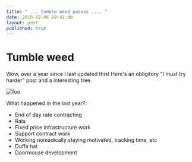 ```yaml
---
title: " ... tumble weed passes .... "
date: 2016-12-08 19:41:00
layout: post
published: true
---
```


# Tumble weed

Wow, over a year since I last updated this! Here's an obligitory "I must try harder" post and a interesting tree.

![foo](http://blog.jonez.info/images/TreeAndRock.JPG)

What happened in the last year?:

* End of day rate contracting
* Rats
* Fixed price infrastructure work
* Support contract work
* Working nomadically staying motivated, tracking time, etc
* Duffa hat
* Doormouse development
 
